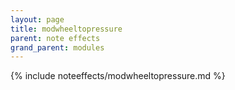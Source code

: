 ```yaml
---
layout: page
title: modwheeltopressure
parent: note effects
grand_parent: modules
---
```


{% include noteeffects/modwheeltopressure.md %}
